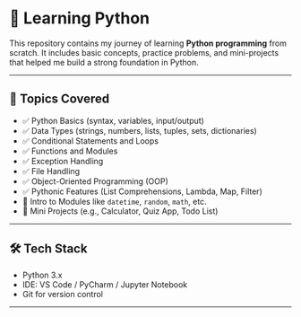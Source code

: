 # 🐍 Learning Python

This repository contains my journey of learning **Python programming** from scratch. It includes basic concepts, practice problems, and mini-projects that helped me build a strong foundation in Python.

---

## 📘 Topics Covered

- ✅ Python Basics (syntax, variables, input/output)
- ✅ Data Types (strings, numbers, lists, tuples, sets, dictionaries)
- ✅ Conditional Statements and Loops
- ✅ Functions and Modules
- ✅ Exception Handling
- ✅ File Handling
- ✅ Object-Oriented Programming (OOP)
- ✅ Pythonic Features (List Comprehensions, Lambda, Map, Filter)
- 🔄 Intro to Modules like `datetime`, `random`, `math`, etc.
- 🧪 Mini Projects (e.g., Calculator, Quiz App, Todo List)

---

## 🛠 Tech Stack

- Python 3.x
- IDE: VS Code / PyCharm / Jupyter Notebook
- Git for version control

---

